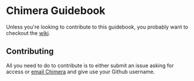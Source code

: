# Chimera Guidebook

Unless you're looking to contribute to this guidebook, you probably want to checkout the [wiki](https://github.com/chimera/guidebook/wiki).

## Contributing

All you need to do to contribute is to either submit an issue asking for access or [email Chimera](mailto:info@chimeraarts.org) and give use your Github username.
